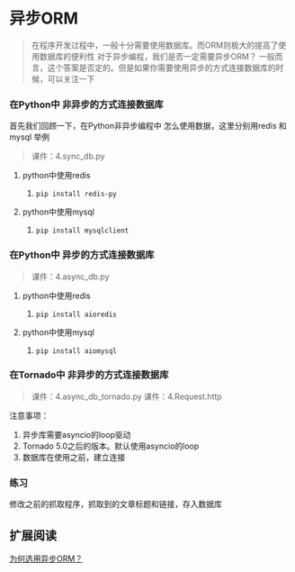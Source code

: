 # 异步ORM

> 在程序开发过程中，一般十分需要使用数据库。而ORM则极大的提高了使用数据库的便利性
> 对于异步编程，我们是否一定需要异步ORM？
> 一般而言，这个答案是否定的。但是如果你需要使用异步的方式连接数据库的时候，可以关注一下

### 在Python中 非异步的方式连接数据库
首先我们回顾一下，在Python非异步编程中 怎么使用数据，这里分别用redis 和mysql 举例
> 课件：4.sync_db.py

1. python中使用redis
    1. ```pip install redis-py```
    
2. python中使用mysql
    1. `pip install mysqlclient`


### 在Python中 异步的方式连接数据库

> 课件：4.async_db.py

1. python中使用redis
    1. ```pip install aioredis```
    
2. python中使用mysql
    1. `pip install aiomysql`


### 在Tornado中 非异步的方式连接数据库
> 课件：4.async_db_tornado.py
> 课件：4.Request.http

注意事项：
1. 异步库需要asyncio的loop驱动
2. Tornado 5.0之后的版本。默认使用asyncio的loop
3. 数据库在使用之前，建立连接


### 练习 

修改之前的抓取程序，抓取到的文章标题和链接，存入数据库


## 扩展阅读

[为何选用异步ORM？](http://gino.fantix.pro/en/latest/why.html)